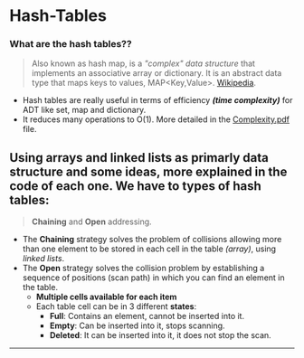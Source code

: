 # Hash-Tables
### What are the hash tables??
> Also known as hash map, is a _"complex" data structure_ that implements an associative array or dictionary. It is an abstract data type that maps keys to values, MAP<Key,Value>. [Wikipedia][wikipedia hash table].


* Hash tables are really useful in terms of efficiency ***(time complexity)*** for ADT like set, map and dictionary.
*  It reduces many operations to O(1). More detailed in the [Complexity.pdf][path complexity file] file.


Using **arrays** and **linked lists** as primarly data structure and some ideas, more explained in the code of each one. We have to types of hash tables:
---
>**Chaining** and **Open** addressing.
* The **Chaining** strategy solves the problem of collisions allowing more than one element to be stored in each cell in the table *(array)*, using *linked lists*.
* The **Open** strategy solves the collision problem by establishing a sequence of positions (scan path) in which you can find an element in the table.
  * **Multiple cells available for each item**
  * Each table cell can be in 3 different **states**:
    * **Full**: Contains an element, cannot be inserted into it.
    * **Empty**: Can be inserted into it, stops scanning.
    * **Deleted**: It can be inserted into it, it does not stop the scan.
---
[wikipedia hash table]: https://en.wikipedia.org/wiki/Hash_table
[path complexity file]: Complexity.pdf
